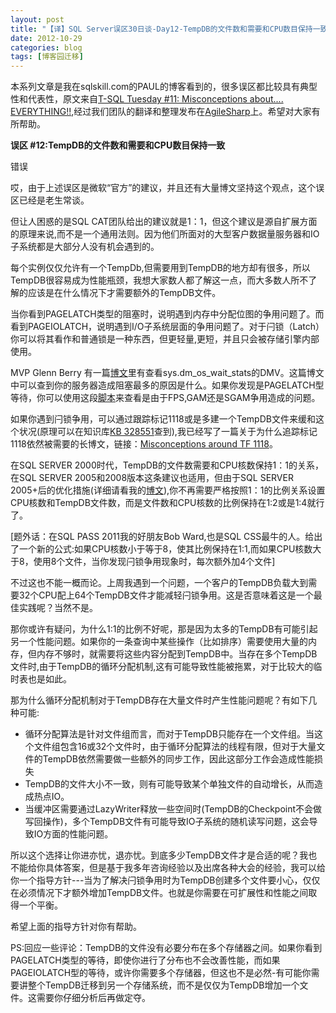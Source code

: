 ```yaml
---
layout: post
title: "【译】SQL Server误区30日谈-Day12-TempDB的文件数和需要和CPU数目保持一致"
date: 2012-10-29
categories: blog
tags: [博客园迁移]
---
```


本系列文章是我在sqlskill.com的PAUL的博客看到的，很多误区都比较具有典型性和代表性，原文来自[T-SQL Tuesday \#11: Misconceptions about.... EVERYTHING\!\!](http://www.sqlskills.com/blogs/paul/post/T-SQL-Tuesday-11-Misconceptions-about-EVERYTHING!!.aspx),经过我们团队的翻译和整理发布在[AgileSharp](http://www.agilesharp.com/)上。希望对大家有所帮助。

**误区 \#12:TempDB的文件数和需要和CPU数目保持一致**

错误

哎，由于上述误区是微软“官方”的建议，并且还有大量博文坚持这个观点，这个误区已经是老生常谈。

但让人困惑的是SQL CAT团队给出的建议就是1：1，但这个建议是源自扩展方面的原理来说,而不是一个通用法则。因为他们所面对的大型客户数据量服务器和IO子系统都是大部分人没有机会遇到的。

每个实例仅仅允许有一个TempDb,但需要用到TempDB的地方却有很多，所以TempDB很容易成为性能瓶颈，我想大家数人都了解这一点，而大多数人所不了解的应该是在什么情况下才需要额外的TempDB文件。

当你看到PAGELATCH类型的阻塞时，说明遇到内存中分配位图的争用问题了。而看到PAGEIOLATCH，说明遇到I/O子系统层面的争用问题了。对于闩锁（Latch）你可以将其看作和普通锁是一种东西，但更轻量,更短，并且只会被存储引擎内部使用。

MVP Glenn Berry 有一篇[博文](http://glennberrysqlperformance.spaces.live.com/blog/cns!45041418ECCAA960!2991.entry)里有查看sys.dm\_os\_wait\_stats的DMV。这篇博文中可以查到你的服务器造成阻塞最多的原因是什么。如果你发现是PAGELATCH型等待，你可以使用这段[脚本](http://www.sqlservercentral.com/blogs/robert_davis/archive/2010/03/05/Breaking-Down-TempDB-Contention.aspx)来查看是由于FPS,GAM还是SGAM争用造成的问题。

如果你遇到闩锁争用，可以通过跟踪标记1118或是多建一个TempDB文件来缓和这个状况\(原理可以在知识库[KB 328551](http://support.microsoft.com/kb/328551)查到\),我已经写了一篇关于为什么追踪标记1118依然被需要的长博文，链接：[Misconceptions around TF 1118](http://www.sqlskills.com/BLOGS/PAUL/post/Misconceptions-around-TF-1118.aspx)。

在SQL SERVER 2000时代，TempDB的文件数需要和CPU核数保持1：1的关系，在SQL SERVER 2005和2008版本这条建议也适用，但由于SQL SERVER 2005+后的优化措施\(详细请看我的[博文](http://www.sqlskills.com/BLOGS/PAUL/post/Misconceptions-around-TF-1118.aspx)\),你不再需要严格按照1：1的比例关系设置CPU核数和TempDB文件数，而是文件数和CPU核数的比例保持在1:2或是1:4就行了。

\[题外话：在SQL PASS 2011我的好朋友Bob Ward,也是SQL CSS最牛的人。给出了一个新的公式:如果CPU核数小于等于8，使其比例保持在1:1,而如果CPU核数大于8，使用8个文件，当你发现闩锁争用现象时，每次额外加4个文件\]

不过这也不能一概而论。上周我遇到一个问题，一个客户的TempDB负载大到需要32个CPU配上64个TempDB文件才能减轻闩锁争用。这是否意味着这是一个最佳实践呢？当然不是。

那你或许有疑问，为什么1:1的比例不好呢，那是因为太多的TempDB有可能引起另一个性能问题。如果你的一条查询中某些操作（比如排序）需要使用大量的内存，但内存不够时，就需要将这些内容分配到TempDB中。当存在多个TempDB文件时,由于TempDB的循环分配机制,这有可能导致性能被拖累，对于比较大的临时表也是如此。

那为什么循环分配机制对于TempDB存在大量文件时产生性能问题呢？有如下几种可能:

  * 循环分配算法是针对文件组而言，而对于TempDB只能存在一个文件组。当这个文件组包含16或32个文件时，由于循环分配算法的线程有限，但对于大量文件的TempDB依然需要做一些额外的同步工作，因此这部分工作会造成性能损失 
  * TempDB的文件大小不一致，则有可能导致某个单独文件的自动增长，从而造成热点IO。 
  * 当缓冲区需要通过LazyWriter释放一些空间时\(TempDB的Checkpoint不会做写回操作\)，多个TempDB文件有可能导致IO子系统的随机读写问题，这会导致IO方面的性能问题。 



所以这个选择让你进亦忧，退亦忧。到底多少TempDB文件才是合适的呢？我也不能给你具体答案，但是基于我多年咨询经验以及出席各种大会的经验，我可以给你一个指导方针---当为了解决闩锁争用时为TempDB创建多个文件要小心，仅仅在必须情况下才额外增加TempDB文件。也就是你需要在可扩展性和性能之间取得一个平衡。

希望上面的指导方针对你有帮助。

PS:回应一些评论：TempDB的文件没有必要分布在多个存储器之间。如果你看到PAGELATCH类型的等待，即使你进行了分布也不会改善性能，而如果PAGEIOLATCH型的等待，或许你需要多个存储器，但这也不是必然-有可能你需要讲整个TempDB迁移到另一个存储系统，而不是仅仅为TempDB增加一个文件。这需要你仔细分析后再做定夺。
